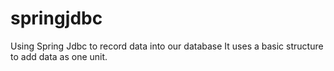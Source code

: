 # springjdbc
 Using Spring Jdbc to record data into our database
 It uses a basic structure to add data as one unit.
